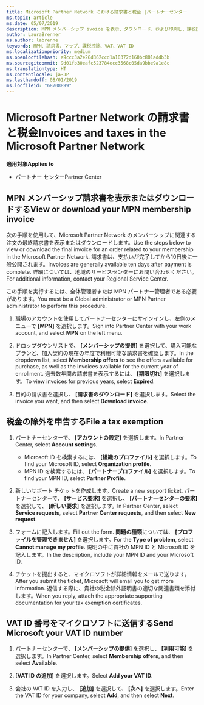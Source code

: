 ```yaml
---
title: Microsoft Partner Network における請求書と税金 |パートナーセンター
ms.topic: article
ms.date: 05/07/2019
description: MPN メンバーシップ ivoice を表示、ダウンロード、および印刷し、課税控除用のファイルを表示して、Microsoft の VAT ID 番号を送信する方法について説明します。
author: LauraBrenner
ms.author: labrenne
keywords: MPN、請求書、マップ、課税控除、VAT、VAT ID
ms.localizationpriority: medium
ms.openlocfilehash: a9ccc3a2e26d362ccd1a10372d160bc801addb3b
ms.sourcegitcommit: 9d01fb30eafc523784ecc3568c05da9bbe9a1e8c
ms.translationtype: HT
ms.contentlocale: ja-JP
ms.lasthandoff: 08/01/2019
ms.locfileid: "68708899"
---
```

# <a name="invoices-and-taxes-in-the-microsoft-partner-network"></a><span data-ttu-id="b029b-104">Microsoft Partner Network の請求書と税金</span><span class="sxs-lookup"><span data-stu-id="b029b-104">Invoices and taxes in the Microsoft Partner Network</span></span>

<span data-ttu-id="b029b-105">**適用対象**</span><span class="sxs-lookup"><span data-stu-id="b029b-105">**Applies to**</span></span>

-  <span data-ttu-id="b029b-106">パートナー センター</span><span class="sxs-lookup"><span data-stu-id="b029b-106">Partner Center</span></span>

## <a name="view-or-download-your-mpn-membership-invoice"></a><span data-ttu-id="b029b-107">MPN メンバーシップ請求書を表示またはダウンロードする</span><span class="sxs-lookup"><span data-stu-id="b029b-107">View or download your MPN membership invoice</span></span>

<span data-ttu-id="b029b-108">次の手順を使用して、Microsoft Partner Network のメンバーシップに関連する注文の最終請求書を表示またはダウンロードします。</span><span class="sxs-lookup"><span data-stu-id="b029b-108">Use the steps below to view or download the final invoice for an order related to your membership in the Microsoft Partner Network.</span></span> <span data-ttu-id="b029b-109">請求書は、支払いが完了してから10日後に一般公開されます。</span><span class="sxs-lookup"><span data-stu-id="b029b-109">Invoices are generally available ten days after payment is complete.</span></span> <span data-ttu-id="b029b-110">詳細については、地域のサービスセンターにお問い合わせください。</span><span class="sxs-lookup"><span data-stu-id="b029b-110">For additional information, contact your Regional Service Center.</span></span>  

<span data-ttu-id="b029b-111">この手順を実行するには、全体管理者または MPN パートナー管理者である必要があります。</span><span class="sxs-lookup"><span data-stu-id="b029b-111">You must be a Global administrator or MPN Partner administrator to perform this procedure.</span></span> 

1.  <span data-ttu-id="b029b-112">職場のアカウントを使用してパートナーセンターにサインインし、左側のメニューで **[MPN]** を選択します。</span><span class="sxs-lookup"><span data-stu-id="b029b-112">Sign into Partner Center with your work account, and select **MPN** on the left menu.</span></span>

4.  <span data-ttu-id="b029b-113">ドロップダウンリストで、 **[メンバーシップの提供]** を選択して、購入可能なプランと、加入契約の現在の年度で利用可能な請求書を確認します。</span><span class="sxs-lookup"><span data-stu-id="b029b-113">In the dropdown list, select **Membership offers** to see the offers available for purchase, as well as the invoices available for the current year of enrollment.</span></span> <span data-ttu-id="b029b-114">過去数年間の請求書を表示するには、 **[期限切れ]** を選択します。</span><span class="sxs-lookup"><span data-stu-id="b029b-114">To view invoices for previous years, select **Expired**.</span></span>

6.  <span data-ttu-id="b029b-115">目的の請求書を選択し、 **[請求書のダウンロード]** を選択します。</span><span class="sxs-lookup"><span data-stu-id="b029b-115">Select the invoice you want, and then select **Download invoice**.</span></span> 

## <a name="file-a-tax-exemption"></a><span data-ttu-id="b029b-116">税金の除外を申告する</span><span class="sxs-lookup"><span data-stu-id="b029b-116">File a tax exemption</span></span>

1.  <span data-ttu-id="b029b-117">パートナーセンターで、 **[アカウントの設定]** を選択します。</span><span class="sxs-lookup"><span data-stu-id="b029b-117">In Partner Center, select **Account settings**.</span></span>
    -   <span data-ttu-id="b029b-118">Microsoft ID を検索するには、 **[組織のプロファイル]** を選択します。</span><span class="sxs-lookup"><span data-stu-id="b029b-118">To find your Microsoft ID, select **Organization profile**.</span></span>
    -   <span data-ttu-id="b029b-119">MPN ID を検索するには、 **[パートナープロファイル]** を選択します。</span><span class="sxs-lookup"><span data-stu-id="b029b-119">To find your MPN ID, select **Partner Profile**.</span></span>

2.  <span data-ttu-id="b029b-120">新しいサポート チケットを作成します。</span><span class="sxs-lookup"><span data-stu-id="b029b-120">Create a new support ticket.</span></span> <span data-ttu-id="b029b-121">パートナーセンターで、 **[サービス要求]** を選択し、 **[パートナーセンターの要求]** を選択して、 **[新しい要求]** を選択します。</span><span class="sxs-lookup"><span data-stu-id="b029b-121">In Partner Center, select **Service requests**, select **Partner Center requests**, and then select **New request**.</span></span>

3.  <span data-ttu-id="b029b-122">フォームに記入します。</span><span class="sxs-lookup"><span data-stu-id="b029b-122">Fill out the form.</span></span> <span data-ttu-id="b029b-123">**問題の種類**については、 **[プロファイルを管理できません]** を選択します。</span><span class="sxs-lookup"><span data-stu-id="b029b-123">For the **Type of problem**, select **Cannot manage my profile**.</span></span> <span data-ttu-id="b029b-124">説明の中に貴社の MPN ID と Microsoft ID を記入します。</span><span class="sxs-lookup"><span data-stu-id="b029b-124">In the description, include your MPN ID and your Microsoft ID.</span></span>

4.  <span data-ttu-id="b029b-125">チケットを提出すると、マイクロソフトが詳細情報をメールで送ります。</span><span class="sxs-lookup"><span data-stu-id="b029b-125">After you submit the ticket, Microsoft will email you to get more information.</span></span> <span data-ttu-id="b029b-126">返信する際に、貴社の税金除外証明書の適切な関連書類を添付します。</span><span class="sxs-lookup"><span data-stu-id="b029b-126">When you reply, attach the appropriate supporting documentation for your tax exemption certificates.</span></span>

## <a name="send-microsoft-your-vat-id-number"></a><span data-ttu-id="b029b-127">VAT ID 番号をマイクロソフトに送信する</span><span class="sxs-lookup"><span data-stu-id="b029b-127">Send Microsoft your VAT ID number</span></span>
1.  <span data-ttu-id="b029b-128">パートナーセンターで、 **[メンバーシップの提供]** を選択し、 **[利用可能]** を選択します。</span><span class="sxs-lookup"><span data-stu-id="b029b-128">In Partner Center, select **Membership offers**, and then select **Available**.</span></span> 

2.  <span data-ttu-id="b029b-129">**[VAT ID の追加]** を選択します。</span><span class="sxs-lookup"><span data-stu-id="b029b-129">Select **Add your VAT ID**.</span></span> 

3.  <span data-ttu-id="b029b-130">会社の VAT ID を入力し、 **[追加]** を選択して、 **[次へ]** を選択します。</span><span class="sxs-lookup"><span data-stu-id="b029b-130">Enter the VAT ID for your company, select **Add**, and then select **Next**.</span></span> 

